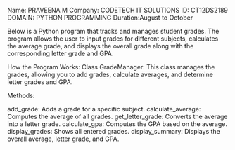 Name: PRAVEENA M
Company: CODETECH IT SOLUTIONS
ID: CT12DS2189
DOMAIN: PYTHON PROGRAMMING
Duration:August to October


Below is a Python program that tracks and manages student grades. 
The program allows the user to input grades for different subjects, calculates the average grade, and displays the overall grade along with the corresponding letter grade and GPA.


How the Program Works:
Class GradeManager: This class manages the grades, allowing you to add grades, calculate averages, and determine letter grades and GPA.

Methods:

add_grade: Adds a grade for a specific subject.
calculate_average: Computes the average of all grades.
get_letter_grade: Converts the average into a letter grade.
calculate_gpa: Computes the GPA based on the average.
display_grades: Shows all entered grades.
display_summary: Displays the overall average, letter grade, and GPA.

